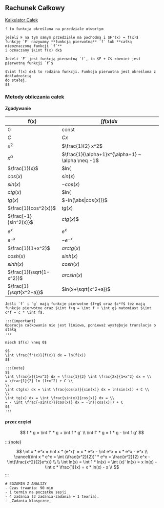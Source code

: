 ## Rachunek Całkowy

[Kalkulator Całek](https://mathdf.com/int/pl/)

```{admonition} definicja całki
f to funkcja określona na przedziale otwartym

jeżeli F na tym samym przedziale ma pochodną i $F'(x) = f(x)$
funkcję `F` nazywamy **funkcją pierwotną** `f` lub **całką nieoznaczoną funkcji `f`**
i oznaczamy $\int f(x) dx$
```

```{admonition} Twierdzenie o stałej całkowania
Jeżeli `F` jest funkcją pierwotną `f`, to $F + C$ róœnież jest
pierwotną funkcji `f`$

$\int f(x) dx$ to rodzina funkcji. Funkcja pierwotna jest określona z dokładnością
do stałej.
$$

```

### Metody obliczania całek

#### Zgadywanie

|  f(x)                    | $\int f(x) dx$                                    |
|--------------------------|---------------------------------------------------|
| $0$                      | const                                             |
| $C$                      | $C x$                                             |
| $x^2$                    | $\frac{1}{2} x^2$                                 |
| $x^\alpha$               | $\frac{1}{\alpha+1}x^{\alpha+1} ~ \alpha \neq -1$ |
| $\frac{1}{x}$            | $ln(|x|)                                          |
| $cos(x)$                 | $sin(x)$                                          |
| $sin(x)$                 | $-cos(x)$                                         |
| $ctg(x)$                 | $ln(|sin(x)|)$                                    |
| $tg(x)$                  | $-ln(\abs\|cos(x)})$                                   |
| $\frac{1}{cos^2(x)}$     | $tg(x)$                                           |
| $\frac{-1}{sin^2(x)}$    | $ctg(x$)$                                         |
| $e^x$                    | $e^x$                                             |
| $e^{-x}$                 | $-e^{-x}$                                         |
| $\frac{1}{1+x^2}$        | $arctg(x)$                                        |
| $cosh(x)$                | $sinh(x)$                                         |
| $sinh(x)$                | $cosh(x)$                                         |
| $\frac{1}{\sqrt{1-x^2}}$ | $arcsin(x)$                                       |
| $\frac{1}{\sqrt{x^2+a}}$ | $ln(x+\sqrt{x^2+a})$                              |


```{admonition} _Liniowość*_
Jeśli `f` i `g` mają funkcje pierwotne $f+g$ oraz $c*f$ też mają
funkcje pierwotne oraz $\int f+g = \int f + \int g$ natomiast $\int c*f = c * \int f$.

:::{important}
Operacja całkowania nie jest liniowa, ponieważ wystęþuje translacja o stałą
:::
```

```{important}
niech $f(x) \neq 0$

$$
\int \frac{f'(x)}{f(x)} dx = ln(f(x))
$$

:::{note}
$$
\int \frac{x}{1+x^2} dx = \frac{1}{2} \int \frac{2x}{1+x^2} dx = \\
= \frac{1}{2} ln (1+x^2) + C \\
\\
\int ctg(x) dx = \int \frac{cos(x)}{sin(x)} dx = ln(sin(x)) + C \\
\\
\int tg(x) dx = \int \frac{sin(x)}{cos(x)} dx = \\
= - \int \frac{-sin(x)}{cos(x)} dx = -ln(|cos(x)|) + C
$$
:::
```

#### przez części

$$
f * g = \int f' * g + \int f * g' \\
\int f' * g = f * g - \int f g' 
$$

:::{note}

$$
\int x * e^x = \int x * (e^x)' = x * e^x - \int e^x = x * e^x - e^x \\
\cancel{\int x * e^x = \int (\frac{x^2}{2})' * e^x = \frac{x^2}{2} e^x - \int(\frac{x^2}{2}e^x)}
\\
\\
\int ln(x) = \int 1 * ln(x) = \int (x)' ln(x) = x ln(x) - \int x * \frac{1}{x} = x * ln(x) - x \\
$$
:::

```{warning}
# EGZAMIN Z ANALIZY
- Czas trwania: 90 min
- 1 termin na początku sesji
- 4 zadania (3 zadania-zadania + 1 teoria).
- _Zadania klasyczne_
```
